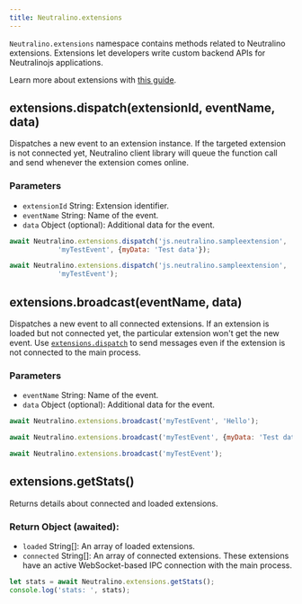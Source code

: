 ```yaml
---
title: Neutralino.extensions
---
```


`Neutralino.extensions` namespace contains methods related to Neutralino extensions. Extensions let
developers write custom backend APIs for Neutralinojs applications.

Learn more about extensions with [this guide](../how-to/extensions-overview.md).


## extensions.dispatch(extensionId, eventName, data)
Dispatches a new event to an extension instance. If the targeted extension is not connected yet,
Neutralino client library will queue the function call and send whenever the extension comes online.


### Parameters
- `extensionId` String: Extension identifier.
- `eventName` String: Name of the event.
- `data` Object (optional): Additional data for the event.

```js
await Neutralino.extensions.dispatch('js.neutralino.sampleextension',
            'myTestEvent', {myData: 'Test data'});

await Neutralino.extensions.dispatch('js.neutralino.sampleextension',
            'myTestEvent');
```

## extensions.broadcast(eventName, data)
Dispatches a new event to all connected extensions. If an extension is loaded but not connected yet,
the particular extension won't get the new event. Use [`extensions.dispatch`](#extensionsdispatchextensionid-eventname-data)
 to send messages even if the extension is not connected to the main process.


### Parameters
- `eventName` String: Name of the event.
- `data` Object (optional): Additional data for the event.

```js
await Neutralino.extensions.broadcast('myTestEvent', 'Hello');

await Neutralino.extensions.broadcast('myTestEvent', {myData: 'Test data'});

await Neutralino.extensions.broadcast('myTestEvent');
```

## extensions.getStats()
Returns details about connected and loaded extensions.

### Return Object (awaited):
- `loaded` String[]: An array of loaded extensions.
- `connected` String[]: An array of connected extensions. These extensions have an active WebSocket-based IPC connection
                with the main process.

```js
let stats = await Neutralino.extensions.getStats();
console.log('stats: ', stats);
```
